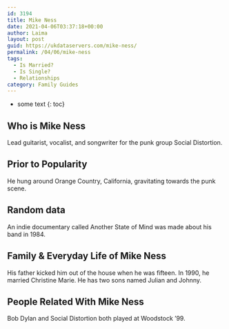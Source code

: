 ```yaml
---
id: 3194
title: Mike Ness
date: 2021-04-06T03:37:18+00:00
author: Laima
layout: post
guid: https://ukdataservers.com/mike-ness/
permalink: /04/06/mike-ness
tags:
  - Is Married?
  - Is Single?
  - Relationships
category: Family Guides
---
```


* some text
{: toc}


## Who is Mike Ness
                  
                  
                  
Lead guitarist, vocalist, and songwriter for the punk group Social Distortion.
                  
              
            
              
            
                
                
                
## Prior to Popularity
                  
                  
                  
He hung around Orange Country, California, gravitating towards the punk scene.
                  
              
            
              
            
                
                
                
## Random data
                  
                  
                  
An indie documentary called Another State of Mind was made about his band in 1984.
                  
              
            
              
            
                
                
                
## Family & Everyday Life of Mike Ness
                  
                  
                  
His father kicked him out of the house when he was fifteen. In 1990, he married Christine Marie. He has two sons named Julian and Johnny.
                  
              
            
              
            
                
                
                
## People Related With Mike Ness
                  
                  
                  
Bob Dylan and Social Distortion both played at Woodstock &#8217;99.
                  
              
            
              
            
                
              
            
              
              
            
            
              
            
          
          
          